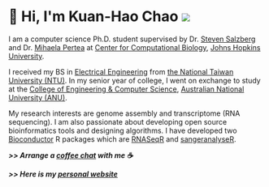 # 👋 Hi, I'm Kuan-Hao Chao <img src="https://kuanhao-chao.github.io/Kuanhao-Chao/kuanhao_chao.png">

I am a computer science Ph.D. student supervised by Dr. [Steven Salzberg](https://scholar.google.com/citations?user=sUVeH-4AAAAJ&hl=en) and Dr. [Mihaela Pertea](https://scholar.google.com/citations?user=fKjqGyEAAAAJ&hl=en) 
at [Center for Computational Biology](https://ccb.jhu.edu), [Johns Hopkins University](https://www.jhu.edu).

I received my BS in [Electrical Engineering](https://web.ee.ntu.edu.tw/eng/index.php) from [the National Taiwan University (NTU)](https://www.ntu.edu.tw/english/index.html). In my senior year of college, I went on exchange to study at the [College of Engineering & Computer Science](https://cecs.anu.edu.au), [Australian National University (ANU)](https://www.anu.edu.au).

My research interests are genome assembly and transcriptome (RNA sequencing). I am also passionate about developing open source bioinformatics tools and designing algorithms. I have developed two [Bioconductor](https://www.bioconductor.org/) R packages which are [RNASeqR](https://ieeexplore.ieee.org/document/8918337) and [sangeranalyseR](https://doi.org/10.1093/gbe/evab028).

***>> Arrange a [coffee chat](https://calendly.com/kuanhao-chao/30min) with me ☕️***

***>> Here is my [personal website](https://kuanhao-chao.github.io)***
